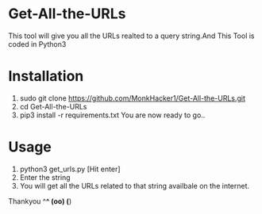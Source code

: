 # Get-All-the-URLs
This tool will give you all the URLs realted to a query string.And This Tool is coded in Python3

# Installation
1. sudo git clone https://github.com/MonkHacker1/Get-All-the-URLs.git
2. cd Get-All-the-URLs
3. pip3 install -r requirements.txt
You are now ready to go..
# Usage
1. python3 get_urls.py  [Hit enter]
2. Enter the string
3. You will get all the URLs related to that string availbale on the internet.


Thankyou
^__^
(oo)
(__)
